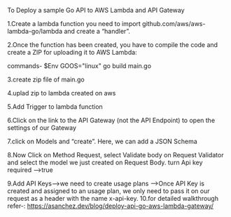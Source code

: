 To Deploy a sample  Go API to AWS Lambda and API Gateway



1.Create a lambda function 
    you need to import github.com/aws/aws-lambda-go/lambda and create a “handler”. 
    
    
2.Once the function has been created, you have to compile the code and create a ZIP for uploading it to AWS Lambda:

   commands- $Env GOOS="linux" go build main.go
   
   
3.create zip file of main.go

4.uplad zip to lambda created on aws

5.Add Trigger to lambda function

6.Click on the link to the API Gateway (not the API Endpoint) to open the settings of our Gateway

7.click on Models and “create”. Here, we can add a JSON Schema 

8.Now Click on Method Request, select Validate body on Request Validator and select the model we just created on Request Body.  turn Api key required -->true

9.Add API Keys-->we need to create usage plans
              -->Once API Key is created and assigned to an usage plan, we only need to pass it on our request as   a header with the name x-api-key.
 10.for detailed walkthrough refer-:   https://asanchez.dev/blog/deploy-api-go-aws-lambda-gateway/ 
